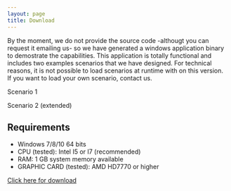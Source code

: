 ```yaml
---
layout: page
title: Download
---
```



By the moment, we do not provide the source code -althougt you can request it emailing us- so we have generated a windows application binary to demostrate the capabilities. This application is totally functional and includes two examples scenarios that we have designed. For technical reasons, it is not possible to load scenarios at runtime with on this version. If you want to load your own scenario, contact us.

Scenario 1

Scenario 2 (extended)


## Requirements

* Windows 7/8/10 64 bits
* CPU (tested): Intel I5 or I7 (recommended)
* RAM: 1 GB system memory available
* GRAPHIC CARD (tested): AMD HD7770 or higher

 <a href="https://docs.google.com/forms/d/e/1FAIpQLSe00xsyzi0h8aFo6VUwNfn0P-bz_RENIDEYmgIt4-dIvpYHjQ/viewform?usp=sf_link#responses" target="_blank">Click here for download</a> 


